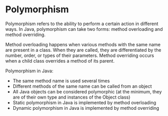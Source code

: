 # Polymorphism
Polymorphism refers to the ability to perform a certain action in different ways. In Java, polymorphism can take two forms: method overloading and method overriding.

Method overloading happens when various methods with the same name are present in a class. When they are called, they are differentiated by the number, order, or types of their parameters. Method overriding occurs when a child class overrides a method of its parent.

Polymorphism in Java:
<ul>
  <li>The same method name is used several times</li>
    <li>Different methods of the same name can be called from an object</li>
    <li>All Java objects can be considered polymorphic (at the minimum, they are of their own type and instances of the Object class)</li>
    <li>Static polymorphism in Java is implemented by method overloading</li>
    <li>Dynamic polymorphism in Java is implemented by method overriding</li>
</ul>
